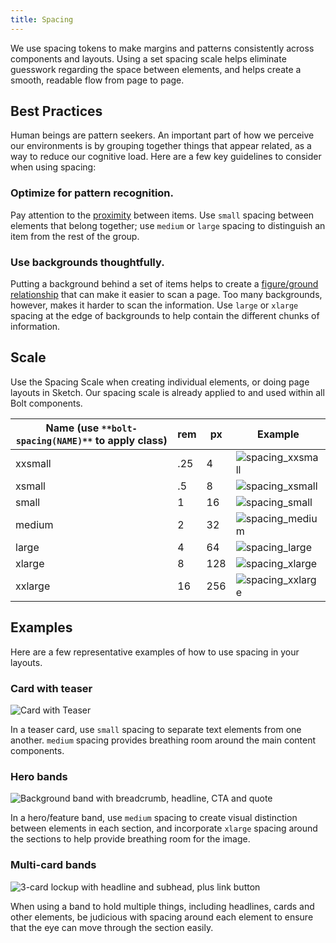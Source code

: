 ```yaml
---
title: Spacing
---
```


We use spacing tokens to make margins and patterns consistently across components and layouts. Using a set spacing scale helps eliminate guesswork regarding the space between elements, and helps create a smooth, readable flow from page to page.

## Best Practices

Human beings are pattern seekers. An important part of how we perceive our environments is by grouping together things that appear related, as a way to reduce our cognitive load. Here are a few key guidelines to consider when using spacing:

### Optimize for pattern recognition.

Pay attention to the [proximity](https://www.smashingmagazine.com/2014/05/design-principles-space-figure-ground-relationship/) between items. Use `small` spacing between elements that belong together; use `medium` or `large` spacing to distinguish an item from the rest of the group.

### Use backgrounds thoughtfully.

Putting a background behind a set of items helps to create a [figure/ground relationship](https://www.smashingmagazine.com/2014/05/design-principles-space-figure-ground-relationship/) that can make it easier to scan a page. Too many backgrounds, however, makes it harder to scan the information. Use `large` or `xlarge` spacing at the edge of backgrounds to help contain the different chunks of information.

## Scale

Use the Spacing Scale when creating individual elements, or doing page layouts in Sketch. Our spacing scale is already applied to and used within all Bolt components. 

| **Name (use** `**bolt-spacing(NAME)**` **to apply class)** | **rem** | **px** | **Example**                                             |
| ---------------------------------------------------------- | ------- | ------ | ------------------------------------------------------- |
| xxsmall                                                    | .25     | 4      | ![spacing_xxsmall](/images/docs/spacing_xxsmall.png) |
| xsmall                                                     | .5      | 8      | ![spacing_xsmall](/images/docs/spacing_xsmall.png)   |
| small                                                      | 1       | 16     | ![spacing_small](/images/docs/spacing_small.png)     |
| medium                                                     | 2       | 32     | ![spacing_medium](/images/docs/spacing_medium.png)   |
| large                                                      | 4       | 64     | ![spacing_large](/images/docs/spacing_large.png)     |
| xlarge                                                     | 8       | 128    | ![spacing_xlarge](/images/docs/spacing_xlarge.png)   |
| xxlarge                                                    | 16      | 256    | ![spacing_xxlarge](/images/docs/spacing_xxlarge.png) |

## Examples

Here are a few representative examples of how to use spacing in your layouts.

### Card with teaser

![Card with Teaser](/images/docs/spacing_card.jpg)

In a teaser card, use `small` spacing to separate text elements from one another. `medium` spacing provides breathing room around the main content components.

### Hero bands

![Background band with breadcrumb, headline, CTA and quote](/images/docs/spacing_band.jpg)

In a hero/feature band, use `medium` spacing to create visual distinction between elements in each section, and incorporate `xlarge` spacing around the sections to help provide breathing room for the image.

### Multi-card bands

![3-card lockup with headline and subhead, plus link button](/images/docs/spacing_three-card-band.jpg)

When using a band to hold multiple things, including headlines, cards and other elements, be judicious with spacing around each element to ensure that the eye can move through the section easily. 


